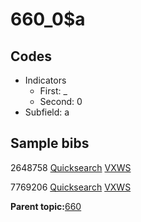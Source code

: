 # 660\_0$a

## Codes

-   Indicators
    -   First: \_
    -   Second: 0
-   Subfield: a

## Sample bibs

2648758 [Quicksearch](https://search.library.yale.edu/catalog/2648758) [VXWS](http://prodorbis.library.yale.edu:7014/vxws/GetHoldingsService?bibId=2648758)

7769206 [Quicksearch](https://search.library.yale.edu/catalog/7769206) [VXWS](http://prodorbis.library.yale.edu:7014/vxws/GetHoldingsService?bibId=7769206)

**Parent topic:**[660](../../tags/660/660.md)

